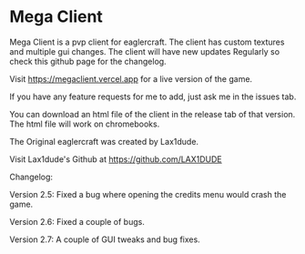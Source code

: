 # Mega Client
Mega Client is a pvp client for eaglercraft.
The client has custom textures and multiple gui changes.
The client will have new updates Regularly so check this github page for the changelog.

Visit https://megaclient.vercel.app for a live version of the game.

If you have any feature requests for me to add, just ask me in the issues tab.

You can download an html file of the client in the release tab of that version.
The html file will work on chromebooks.

The Original eaglercraft was created by Lax1dude.

Visit Lax1dude's Github at https://github.com/LAX1DUDE


Changelog:

Version 2.5:
Fixed a bug where opening the credits menu would crash the game.

Version 2.6:
Fixed a couple of bugs.

Version 2.7:
A couple of GUI tweaks and bug fixes.
